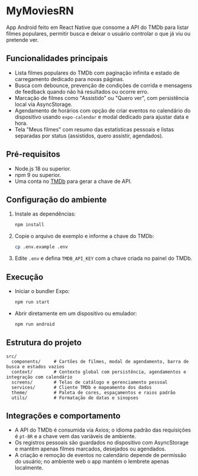 # MyMoviesRN

App Android feito em React Native que consome a API do TMDb para listar filmes populares, permitir busca e deixar o usuário controlar o que já viu ou pretende ver.
## Funcionalidades principais
- Lista filmes populares do TMDb com paginação infinita e estado de carregamento dedicado para novas páginas.
- Busca com debounce, prevenção de condições de corrida e mensagens de feedback quando não há resultados ou ocorre erro.
- Marcação de filmes como "Assistido" ou "Quero ver", com persistência local via AsyncStorage.
- Agendamento de horários com opção de criar eventos no calendário do dispositivo usando `expo-calendar` e modal dedicado para ajustar data e hora.
- Tela "Meus filmes" com resumo das estatísticas pessoais e listas separadas por status (assistidos, quero assistir, agendados).

## Pré-requisitos
- Node.js 18 ou superior.
- npm 9 ou superior.
- Uma conta no [TMDb](https://www.themoviedb.org/) para gerar a chave de API.

## Configuração do ambiente
1. Instale as dependências:
   ```bash
   npm install
   ```
2. Copie o arquivo de exemplo e informe a chave do TMDb:
   ```bash
   cp .env.example .env
   ```
3. Edite `.env` e defina `TMDB_API_KEY` com a chave criada no painel do TMDb.

## Execução
- Iniciar o bundler Expo:
  ```bash
  npm run start
  ```
- Abrir diretamente em um dispositivo ou emulador:
  ```bash
  npm run android
  ```
## Estrutura do projeto
```
src/
  components/     # Cartões de filmes, modal de agendamento, barra de busca e estados vazios
  context/        # Contexto global com persistência, agendamentos e integração com calendário
  screens/        # Telas de catálogo e gerenciamento pessoal
  services/       # Cliente TMDb e mapeamento dos dados
  theme/          # Paleta de cores, espaçamentos e raios padrão
  utils/          # Formatação de datas e sinopses
```

## Integrações e comportamento
- A API do TMDb é consumida via Axios; o idioma padrão das requisições é `pt-BR` e a chave vem das variáveis de ambiente.
- Os registros pessoais são guardados no dispositivo com AsyncStorage e mantêm apenas filmes marcados, desejados ou agendados.
- A criação e remoção de eventos no calendário depende de permissão do usuário; no ambiente web o app mantém o lembrete apenas localmente.
